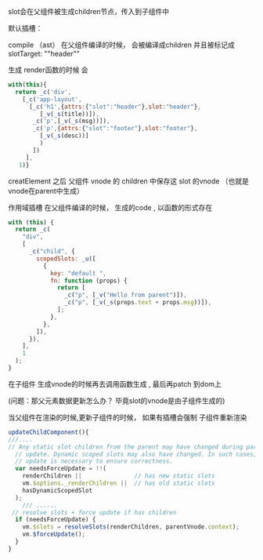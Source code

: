 slot会在父组件被生成children节点，传入到子组件中





默认插槽：

compile
（ast） 在父组件编译的时候， 会被编译成children 并且被标记成 slotTarget: "\"header\""

生成 render函数的时候 会
```js
with(this){
  return _c('div',
    [_c('app-layout',
      [_c('h1',{attrs:{"slot":"header"},slot:"header"},
         [_v(_s(title))]),
       _c('p',[_v(_s(msg))]),
       _c('p',{attrs:{"slot":"footer"},slot:"footer"},
         [_v(_s(desc))]
         )
       ])
     ],
   1)}
```

creatElement 之后 父组件 vnode 的 children 中保存这 slot 的vnode （也就是vnode在parent中生成）


作用域插槽
在父组件编译的时候， 生成的code , 以函数的形式存在
```js
with (this) {
  return _c(
    "div",
    [
      _c("child", {
        scopedSlots: _u([
          {
            key: "default ",
            fn: function (props) {
              return [
                _c("p", [_v("Hello from parent")]),
                _c("p", [_v(_s(props.text + props.msg))]),
              ];
            },
          },
        ]),
      }),
    ],
    1
  );
}

```

在子组件 生成vnode的时候再去调用函数生成 , 最后再patch 到dom上


(问题：那父元素数据更新怎么办？ 毕竟slot的vnode是由子组件生成的)

当父组件在渲染的时候,更新子组件的时候， 如果有插槽会强制 子组件重新渲染
```js
updateChildComponent(){
///....
// Any static slot children from the parent may have changed during parent's
  // update. Dynamic scoped slots may also have changed. In such cases, a forced
  // update is necessary to ensure correctness.
  var needsForceUpdate = !!(
    renderChildren ||               // has new static slots
    vm.$options._renderChildren ||  // has old static slots
    hasDynamicScopedSlot
  );
    /// ......
 // resolve slots + force update if has children
  if (needsForceUpdate) {
    vm.$slots = resolveSlots(renderChildren, parentVnode.context);
    vm.$forceUpdate();
  }
}


```


